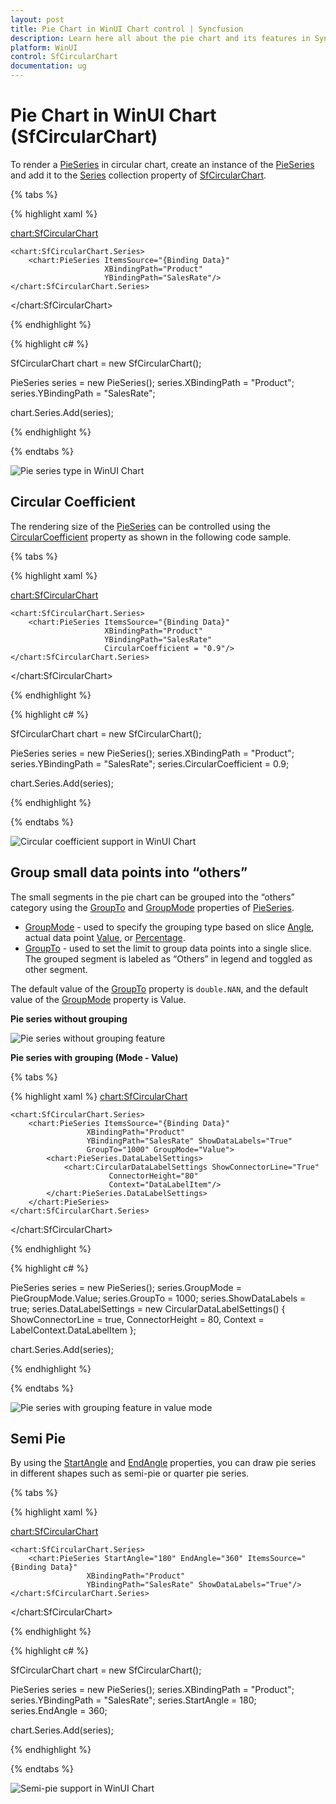 ```yaml
---
layout: post
title: Pie Chart in WinUI Chart control | Syncfusion
description: Learn here all about the pie chart and its features in Syncfusion WinUI Chart (SfCircularChart) control.
platform: WinUI
control: SfCircularChart
documentation: ug
---
```


# Pie Chart in WinUI Chart (SfCircularChart)

To render a [PieSeries]() in circular chart, create an instance of the [PieSeries]() and add it to the [Series]() collection property of [SfCircularChart]().

{% tabs %}

{% highlight xaml %}

<chart:SfCircularChart>

    <chart:SfCircularChart.Series>
        <chart:PieSeries ItemsSource="{Binding Data}" 
                         XBindingPath="Product" 
                         YBindingPath="SalesRate"/>
    </chart:SfCircularChart.Series>
        
</chart:SfCircularChart>

{% endhighlight %}

{% highlight c# %}

SfCircularChart chart = new SfCircularChart();

PieSeries series = new PieSeries();
series.XBindingPath = "Product";
series.YBindingPath = "SalesRate";

chart.Series.Add(series);

{% endhighlight %}

{% endtabs %}

![Pie series type in WinUI Chart](Series_images/pie_chart.png)

## Circular Coefficient

The rendering size of the [PieSeries]() can be controlled using the [CircularCoefficient]() property as shown in the following code sample.

{% tabs %}

{% highlight xaml %}

<chart:SfCircularChart>

    <chart:SfCircularChart.Series>
        <chart:PieSeries ItemsSource="{Binding Data}" 
                         XBindingPath="Product" 
                         YBindingPath="SalesRate"
                         CircularCoefficient = "0.9"/>
    </chart:SfCircularChart.Series>
        
</chart:SfCircularChart>

{% endhighlight %}

{% highlight c# %}

SfCircularChart chart = new SfCircularChart();

PieSeries series = new PieSeries();
series.XBindingPath = "Product";
series.YBindingPath = "SalesRate";
series.CircularCoefficient = 0.9;

chart.Series.Add(series);

{% endhighlight %}

{% endtabs %}

![Circular coefficient support in WinUI Chart](Series_images/pie_circularcoefficient.png)

## Group small data points into “others”

The small segments in the pie chart can be grouped into the “others” category using the [GroupTo]() and [GroupMode]() properties of [PieSeries]().

* [GroupMode]() - used to specify the grouping type based on slice [Angle](), actual data point [Value](), or [Percentage](). 
* [GroupTo]() - used to set the limit to group data points into a single slice. The grouped segment is labeled as “Others” in legend and toggled as other segment. 

The default value of the [GroupTo]() property is `double.NAN`, and the default value of the [GroupMode]() property is Value.

**Pie series without grouping**

![Pie series without grouping feature](Series_images/nongrouping_pie.png)

**Pie series with grouping (Mode - Value)**

{% tabs %}

{% highlight xaml %}
<chart:SfCircularChart>

    <chart:SfCircularChart.Series>
        <chart:PieSeries ItemsSource="{Binding Data}" 
                     XBindingPath="Product" 
                     YBindingPath="SalesRate" ShowDataLabels="True"
                     GroupTo="1000" GroupMode="Value">
            <chart:PieSeries.DataLabelSettings>
                <chart:CircularDataLabelSettings ShowConnectorLine="True"
                          ConnectorHeight="80" 
                          Context="DataLabelItem"/>
            </chart:PieSeries.DataLabelSettings>
        </chart:PieSeries>
    </chart:SfCircularChart.Series>

</chart:SfCircularChart>

{% endhighlight %}

{% highlight c# %}

PieSeries series = new PieSeries();
series.GroupMode = PieGroupMode.Value;
series.GroupTo = 1000;
series.ShowDataLabels = true;
series.DataLabelSettings = new CircularDataLabelSettings()
{
    ShowConnectorLine = true,
    ConnectorHeight = 80,
    Context = LabelContext.DataLabelItem
};

chart.Series.Add(series);

{% endhighlight %}

{% endtabs %}

![Pie series with grouping feature in value mode](Series_images/pie_groupmode_value.png)

## Semi Pie

By using the [StartAngle]() and [EndAngle]() properties, you can draw pie series in different shapes such as semi-pie or quarter pie series.

{% tabs %}

{% highlight xaml %}

<chart:SfCircularChart>

    <chart:SfCircularChart.Series>
        <chart:PieSeries StartAngle="180" EndAngle="360" ItemsSource="{Binding Data}"
                     XBindingPath="Product" 
                     YBindingPath="SalesRate" ShowDataLabels="True"/>
    </chart:SfCircularChart.Series>

</chart:SfCircularChart>

{% endhighlight %}

{% highlight c# %}

SfCircularChart chart = new SfCircularChart();

PieSeries series = new PieSeries();
series.XBindingPath = "Product";
series.YBindingPath = "SalesRate";
series.StartAngle = 180;
series.EndAngle = 360;

chart.Series.Add(series);

{% endhighlight %}

{% endtabs %}

![Semi-pie support in WinUI Chart](Series_images/semi_pie_chart.png)
